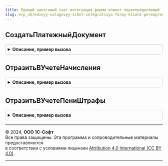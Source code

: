 ```yaml
---
title: Единый налоговый счет интеграция формы клиент переопределяемый
slug: erp_uh/edinyy-nalogovyy-schet-integratsiya-formy-klient-pereopredelyaemyy
---
```



## СоздатьПлатежныйДокумент
<details style="margin: 1em 0; padding: 0.5em; border: 1px solid #ccc; border-radius: 6px;">

<summary style="font-weight: bold; cursor: pointer;">Описание, пример вызова</summary>

```bsl

Процедура СоздатьПлатежныйДокумент(Форма) Экспорт
```

Пример вызова
```bsl
ЕдиныйНалоговыйСчетИнтеграцияФормыКлиентПереопределяемый.СоздатьПлатежныйДокумент(Форма) 
```
</details>

## ОтразитьВУчетеНачисления
<details style="margin: 1em 0; padding: 0.5em; border: 1px solid #ccc; border-radius: 6px;">

<summary style="font-weight: bold; cursor: pointer;">Описание, пример вызова</summary>

```bsl

Процедура ОтразитьВУчетеНачисления(Данные, Результат) Экспорт
```

Пример вызова
```bsl
ЕдиныйНалоговыйСчетИнтеграцияФормыКлиентПереопределяемый.ОтразитьВУчетеНачисления(Данные, Результат) 
```
</details>

## ОтразитьВУчетеПениШтрафы
<details style="margin: 1em 0; padding: 0.5em; border: 1px solid #ccc; border-radius: 6px;">

<summary style="font-weight: bold; cursor: pointer;">Описание, пример вызова</summary>

```bsl

Процедура ОтразитьВУчетеПениШтрафы(Данные, Результат) Экспорт
```

Пример вызова
```bsl
ЕдиныйНалоговыйСчетИнтеграцияФормыКлиентПереопределяемый.ОтразитьВУчетеПениШтрафы(Данные, Результат) 
```
</details>

---

© 2024, **ООО 1С-Софт**  
Все права защищены. Эта программа и сопроводительные материалы предоставляются  
в соответствии с условиями лицензии [Attribution 4.0 International (CC BY 4.0)](https://creativecommons.org/licenses/by/4.0/legalcode).

---
